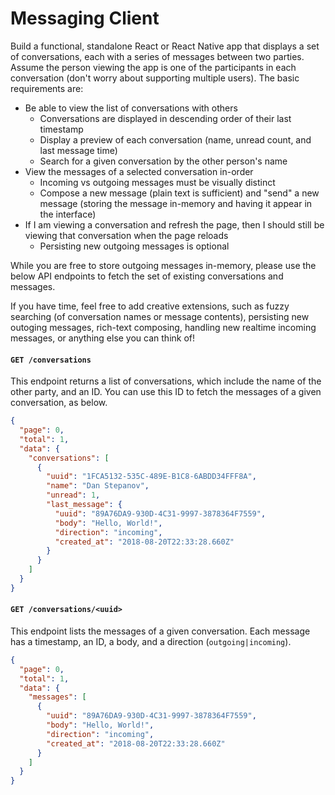 # Messaging Client

Build a functional, standalone React or React Native app that displays a set of conversations, each with a series of messages between two parties. Assume the person viewing the app is one of the participants in each conversation (don't worry about supporting multiple users). The basic requirements are:

- Be able to view the list of conversations with others
  - Conversations are displayed in descending order of their last timestamp
  - Display a preview of each conversation (name, unread count, and last message time)
  - Search for a given conversation by the other person's name
- View the messages of a selected conversation in-order
  - Incoming vs outgoing messages must be visually distinct
  - Compose a new message (plain text is sufficient) and "send" a new message (storing the message in-memory and having it appear in the interface)
- If I am viewing a conversation and refresh the page, then I should still be viewing that conversation when the page reloads
  - Persisting new outgoing messages is optional

While you are free to store outgoing messages in-memory, please use the below API endpoints to fetch the set of existing conversations and messages.

If you have time, feel free to add creative extensions, such as fuzzy searching (of conversation names or message contents), persisting new outoging messages, rich-text composing, handling new realtime incoming messages, or anything else you can think of!

#### `GET /conversations`

This endpoint returns a list of conversations, which include the name of the other party, and an ID. You can use this ID to fetch the messages of a given conversation, as below.

```json
{
  "page": 0,
  "total": 1,
  "data": {
    "conversations": [
      {
        "uuid": "1FCA5132-535C-489E-B1C8-6ABDD34FFF8A",
        "name": "Dan Stepanov",
        "unread": 1,
        "last_message": {
          "uuid": "89A76DA9-930D-4C31-9997-3878364F7559",
          "body": "Hello, World!",
          "direction": "incoming",
          "created_at": "2018-08-20T22:33:28.660Z"
        }
      }
    ]
  }
}
```

#### `GET /conversations/<uuid>`

This endpoint lists the messages of a given conversation. Each message has a timestamp, an ID, a body, and a direction (`outgoing|incoming`).

```json
{
  "page": 0,
  "total": 1,
  "data": {
    "messages": [
      {
        "uuid": "89A76DA9-930D-4C31-9997-3878364F7559",
        "body": "Hello, World!",
        "direction": "incoming",
        "created_at": "2018-08-20T22:33:28.660Z"
      }
    ]
  }
}
```
